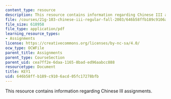 ```yaml
---
content_type: resource
description: This resource contains information regarding Chinese III assignments.
file: /courses/21g-103-chinese-iii-regular-fall-2003/646b58ffb189c9106acd05fc17278bfb_MIT21G_103F03_L1912.pdf
file_size: 618958
file_type: application/pdf
learning_resource_types:
- Assignments
license: https://creativecommons.org/licenses/by-nc-sa/4.0/
ocw_type: OCWFile
parent_title: Assignments
parent_type: CourseSection
parent_uid: cea7ff2e-6daa-1165-8bad-ed96aabcc888
resourcetype: Document
title: KEY1
uid: 646b58ff-b189-c910-6acd-05fc17278bfb
---
```

This resource contains information regarding Chinese III assignments.